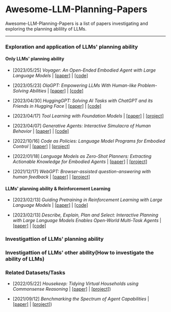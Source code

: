 # Awesome-LLM-Planning-Papers

Awesome-LLM-Planning-Papers is a list of papers investigating and exploring the planning ablility of LLMs.

---

### Exploration and application of LLMs' planning ability

#### Only LLMs' planning ability
- [2023/05/25] *Voyager: An Open-Ended Embodied Agent with Large Language Models* | [[paper]](https://arxiv.org/abs/2305.16291) | [[code]](https://github.com/MineDojo/Voyager)

- [2023/05/23] *OlaGPT: Empowering LLMs With Human-like Problem-Solving Abilities* | [[paper]](https://arxiv.org/abs/2305.16334) | [[code]](https://github.com/oladata-team/OlaGPT)


- [2023/04/30] *HuggingGPT: Solving AI Tasks with ChatGPT and its Friends in Hugging Face* | [[paper]](https://arxiv.org/abs/2303.17580) | [[code]](https://github.com/microsoft/JARVIS)

- [2023/04/17] *Tool Learning with Foundation Models* | [[paper]](https://arxiv.org/abs/2304.08354) | [[project]](https://github.com/OpenBMB/ToolBench)

- [2023/04/07] *Generative Agents: Interactive Simulacra of Human Behavior* | [[paper]](https://arxiv.org/abs/2304.03442) | [[code]](https://github.com/mkturkcan/generative-agents)


- [2022/10/16] *Code as Policies: Language Model Programs for Embodied Control* | [[paper]](https://arxiv.org/abs/2112.09332) | [[project]](https://code-as-policies.github.io/)


- [2022/01/18] *Language Models as Zero-Shot Planners: Extracting Actionable Knowledge for Embodied Agents* | [[paper]](https://arxiv.org/abs/2201.07207) | [[project]](https://wenlong.page/language-planner/)


- [2021/12/17] *WebGPT: Browser-assisted question-answering with human feedback* | [[paper]](https://arxiv.org/abs/2112.09332) | [[project]](https://www.microsoft.com/en-us/bing/apis/bing-web-search-api)

#### LLMs' planning ability & Reinforcement Learning

- [2023/02/13] *Guiding Pretraining in Reinforcement Learning with Large Language Models* | [[paper]](https://arxiv.org/abs/2302.06692) | [[code]]()


- [2023/02/13] *Describe, Explain, Plan and Select: Interactive Planning with Large Language Models Enables Open-World Multi-Task Agents* | [[paper]](https://arxiv.org/abs/2302.01560) | [[code]](https://github.com/CraftJarvis/MC-Planner)
### Investigattion of  LLMs' planning ability

### Investigattion of  LLMs' other ability(How to investigate the ability of LLMs)

### Related Datasets/Tasks

- [2022/05/22] *Housekeep: Tidying Virtual Households using Commonsense Reasoning* | [[paper]](https://arxiv.org/abs/2205.10712) | [[project]](https://yashkant.github.io/housekeep/))

- [2021/09/12] *Benchmarking the Spectrum of Agent Capabilities* | [[paper]](https://arxiv.org/abs/2109.06780) | [[project]](https://danijar.com/project/crafter/))
